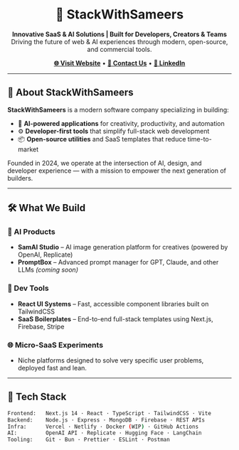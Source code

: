 <!-- Official README for StackWithSameers GitHub Organization -->

<h1 align="center">🚀 StackWithSameers</h1>
<p align="center">
  <strong>Innovative SaaS & AI Solutions | Built for Developers, Creators & Teams</strong><br/>
  Driving the future of web & AI experiences through modern, open-source, and commercial tools.
</p>

<p align="center">
  <a href="https://sameeransariportfolio.netlify.app/"><strong>🌐 Visit Website</strong></a> •
  <a href="mailto:hello@stackwithsameers.com"><strong>📩 Contact Us</strong></a> •
  <a href="https://www.linkedin.com/company/stackwithsameers"><strong>🔗 LinkedIn</strong></a>
</p>

---

## 🏢 About StackWithSameers

**StackWithSameers** is a modern software company specializing in building:

- 🧠 **AI-powered applications** for creativity, productivity, and automation  
- ⚙️ **Developer-first tools** that simplify full-stack web development  
- 📦 **Open-source utilities** and SaaS templates that reduce time-to-market  

Founded in 2024, we operate at the intersection of AI, design, and developer experience — with a mission to empower the next generation of builders.

---

## 🛠️ What We Build

### 🧪 AI Products
- **SamAI Studio** – AI image generation platform for creatives (powered by OpenAI, Replicate)
- **PromptBox** – Advanced prompt manager for GPT, Claude, and other LLMs *(coming soon)*

### 🧰 Dev Tools
- **React UI Systems** – Fast, accessible component libraries built on TailwindCSS
- **SaaS Boilerplates** – End-to-end full-stack templates using Next.js, Firebase, Stripe

### 🌐 Micro-SaaS Experiments
- Niche platforms designed to solve very specific user problems, deployed fast and lean.

---

## 🧱 Tech Stack

```bash
Frontend:   Next.js 14 · React · TypeScript · TailwindCSS · Vite  
Backend:    Node.js · Express · MongoDB · Firebase · REST APIs  
Infra:      Vercel · Netlify · Docker (WIP) · GitHub Actions  
AI:         OpenAI API · Replicate · Hugging Face · LangChain  
Tooling:    Git · Bun · Prettier · ESLint · Postman  
